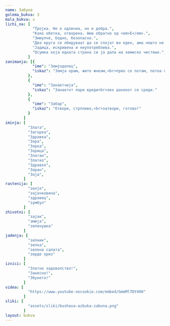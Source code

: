 ```yaml
---
name: Забуна
golema_bukva: З
mala_bukva: з
lichi_na: [
            "Тројка. Не е одлична, но е добра.",
            "Како обетка, отворена. Ама обратно од <em>Е</em>.",
            "Змиулче, бодно, безопасно.",
            "Два круга се обидуваат да се спојат во еден, ама нешто не им успева.",
            "Јадица, искривена и неупотреблива.",
            "Осумка која едната страна си ја дала на хемиско чистење.",
          ]
zanimanja: [{
            "ime": "Земјоделец",
            "iskaz": "Земја орам, жито жнеам,<br>прво се потам, потоа пеам."
          },
          {
            "ime": "Занаетчија",
            "iskaz": "Занаетот пари вреди<br>ако данокот се среди."
          },
          {
            "ime": "Забар",
            "iskaz": "Отвори, стрпливо,<br>затвори, готово!"
          }
        ]
iminja: [
          "Злата",
          "Загорка",
          "Здравка",
          "Зора",
          "Зорка",
          "Зорица",
          "Златан",
          "Златко",
          "Здравко",
          "Зоран",
          "Зоја",
        ]
rastenija: [
          "зелје",
          "зајачковина",
          "здравец",
          "зумбул"
        ]
zhivotni: [
          "зајак",
          "змија",
          "зеленушка"
        ]
jadenja: [
          "зелник",
          "зелка",
          "зелена салата",
          "зерде ориз"
        ]
izvici: [
          "Златно задоволство!",
          "Занесно!",
          "Збунето!"
        ]
videa: [
          "https://www.youtube-nocookie.com/embed/GmmMlTDY490"
        ]
sliki: [
          "assets/sliki/bushava-azbuka-zabuna.png"
        ]
layout: bukva
---
```

